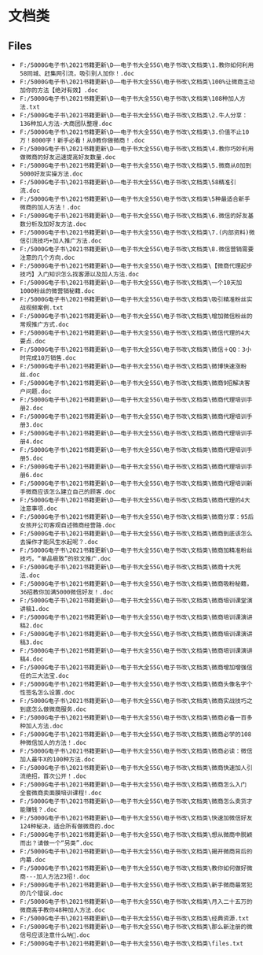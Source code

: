 # 文档类

## Files

- `F:/5000G电子书\2021书籍更新\D——电子书大全55G\电子书改\文档类\1.教你如何利用58同城、赶集网引流，吸引别人加你！.doc`
- `F:/5000G电子书\2021书籍更新\D——电子书大全55G\电子书改\文档类\100%让微商主动加你的方法【绝对有效】.doc`
- `F:/5000G电子书\2021书籍更新\D——电子书大全55G\电子书改\文档类\108种加人方法.txt`
- `F:/5000G电子书\2021书籍更新\D——电子书大全55G\电子书改\文档类\2.牛人分享：136种加人方法-大商团队整理.doc`
- `F:/5000G电子书\2021书籍更新\D——电子书大全55G\电子书改\文档类\3.价值不止10万！8000字！新手必看！从0教你做微商！.doc`
- `F:/5000G电子书\2021书籍更新\D——电子书大全55G\电子书改\文档类\4.教你巧妙利用做微商的好友迅速提高好友数量.doc`
- `F:/5000G电子书\2021书籍更新\D——电子书大全55G\电子书改\文档类\5.微商从0加到5000好友实操方法.doc`
- `F:/5000G电子书\2021书籍更新\D——电子书大全55G\电子书改\文档类\58精准引流.doc`
- `F:/5000G电子书\2021书籍更新\D——电子书大全55G\电子书改\文档类\5种最适合新手微商的加人方法！.doc`
- `F:/5000G电子书\2021书籍更新\D——电子书大全55G\电子书改\文档类\6.微信的好友基数分析及加好友方法.doc`
- `F:/5000G电子书\2021书籍更新\D——电子书大全55G\电子书改\文档类\7.(内部资料)微信引流技巧+加人推广方法.doc`
- `F:/5000G电子书\2021书籍更新\D——电子书大全55G\电子书改\文档类\8.微信营销需要注意的几个方向.doc`
- `F:/5000G电子书\2021书籍更新\D——电子书大全55G\电子书改\文档类\【微商代理起步技巧】入门知识怎么找客源以及加人方法.doc`
- `F:/5000G电子书\2021书籍更新\D——电子书大全55G\电子书改\文档类\一个10天加1000粉丝的微营销秘籍.doc`
- `F:/5000G电子书\2021书籍更新\D——电子书大全55G\电子书改\文档类\吸引精准粉丝实战视频案例.txt`
- `F:/5000G电子书\2021书籍更新\D——电子书大全55G\电子书改\文档类\增加微信粉丝的常规推广方式.doc`
- `F:/5000G电子书\2021书籍更新\D——电子书大全55G\电子书改\文档类\微信代理的4大要点.doc`
- `F:/5000G电子书\2021书籍更新\D——电子书大全55G\电子书改\文档类\微信＋QQ：3小时完成10万销售.doc`
- `F:/5000G电子书\2021书籍更新\D——电子书大全55G\电子书改\文档类\微博快速涨粉丝.doc`
- `F:/5000G电子书\2021书籍更新\D——电子书大全55G\电子书改\文档类\微商9招解决客户问题.doc`
- `F:/5000G电子书\2021书籍更新\D——电子书大全55G\电子书改\文档类\微商代理培训手册2.doc`
- `F:/5000G电子书\2021书籍更新\D——电子书大全55G\电子书改\文档类\微商代理培训手册3.doc`
- `F:/5000G电子书\2021书籍更新\D——电子书大全55G\电子书改\文档类\微商代理培训手册4.doc`
- `F:/5000G电子书\2021书籍更新\D——电子书大全55G\电子书改\文档类\微商代理培训手册5.doc`
- `F:/5000G电子书\2021书籍更新\D——电子书大全55G\电子书改\文档类\微商代理培训手册6.doc`
- `F:/5000G电子书\2021书籍更新\D——电子书大全55G\电子书改\文档类\微商代理培训新手微商应该怎么建立自己的顾客.doc`
- `F:/5000G电子书\2021书籍更新\D——电子书大全55G\电子书改\文档类\微商代理的4大注意事项.doc`
- `F:/5000G电子书\2021书籍更新\D——电子书大全55G\电子书改\文档类\微商分享：95后女孩开公司客观自述微商经营路.doc`
- `F:/5000G电子书\2021书籍更新\D——电子书大全55G\电子书改\文档类\微商到底该怎么去操作才能风生水起呢？.doc`
- `F:/5000G电子书\2021书籍更新\D——电子书大全55G\电子书改\文档类\微商加精准粉丝技巧，“单品极致”的软文推广.doc`
- `F:/5000G电子书\2021书籍更新\D——电子书大全55G\电子书改\文档类\微商十大死法.doc`
- `F:/5000G电子书\2021书籍更新\D——电子书大全55G\电子书改\文档类\微商吸粉秘籍，36招教你加满5000微信好友！.doc`
- `F:/5000G电子书\2021书籍更新\D——电子书大全55G\电子书改\文档类\微商培训课堂演讲稿1.doc`
- `F:/5000G电子书\2021书籍更新\D——电子书大全55G\电子书改\文档类\微商培训课演讲稿2.doc`
- `F:/5000G电子书\2021书籍更新\D——电子书大全55G\电子书改\文档类\微商培训课演讲稿3.doc`
- `F:/5000G电子书\2021书籍更新\D——电子书大全55G\电子书改\文档类\微商培训课演讲稿4.doc`
- `F:/5000G电子书\2021书籍更新\D——电子书大全55G\电子书改\文档类\微商增加增强信任的三大法宝.doc`
- `F:/5000G电子书\2021书籍更新\D——电子书大全55G\电子书改\文档类\微商头像名字个性签名怎么设置.doc`
- `F:/5000G电子书\2021书籍更新\D——电子书大全55G\电子书改\文档类\微商实战技巧之到底怎么做微商服务.doc`
- `F:/5000G电子书\2021书籍更新\D——电子书大全55G\电子书改\文档类\微商必备一百多种加人方法.doc`
- `F:/5000G电子书\2021书籍更新\D——电子书大全55G\电子书改\文档类\微商必学的108种微信加人的方法！.doc`
- `F:/5000G电子书\2021书籍更新\D——电子书大全55G\电子书改\文档类\微商必读：微信加人最牛X的100种方法.doc`
- `F:/5000G电子书\2021书籍更新\D——电子书大全55G\电子书改\文档类\微商快速加人引流绝招，首次公开！.doc`
- `F:/5000G电子书\2021书籍更新\D——电子书大全55G\电子书改\文档类\微商怎么入门 全套微商卖面膜培训课程!.doc`
- `F:/5000G电子书\2021书籍更新\D——电子书大全55G\电子书改\文档类\微商怎么卖货才能赚钱？.doc`
- `F:/5000G电子书\2021书籍更新\D——电子书大全55G\电子书改\文档类\快速加微信好友124种秘决，适合所有做微商的.doc`
- `F:/5000G电子书\2021书籍更新\D——电子书大全55G\电子书改\文档类\想从微商中脱颖而出？请做一个“另类”.doc`
- `F:/5000G电子书\2021书籍更新\D——电子书大全55G\电子书改\文档类\揭开微商背后的内幕.doc`
- `F:/5000G电子书\2021书籍更新\D——电子书大全55G\电子书改\文档类\教你如何做好微商---加人方法23招!.doc`
- `F:/5000G电子书\2021书籍更新\D——电子书大全55G\电子书改\文档类\新手微商最常犯的几个错误.doc`
- `F:/5000G电子书\2021书籍更新\D——电子书大全55G\电子书改\文档类\月入二十五万的微商高手教你48种加人方法.doc`
- `F:/5000G电子书\2021书籍更新\D——电子书大全55G\电子书改\文档类\经典资源.txt`
- `F:/5000G电子书\2021书籍更新\D——电子书大全55G\电子书改\文档类\那么新注册的微信号应该注意什么呐.doc`
- `F:/5000G电子书\2021书籍更新\D——电子书大全55G\电子书改\文档类\files.txt`
